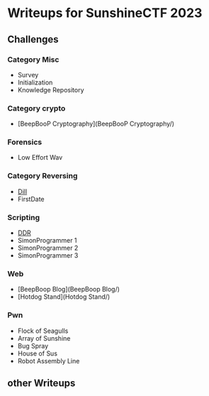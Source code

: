 # Writeups for SunshineCTF 2023

## Challenges

### Category Misc
* Survey
* Initialization
* Knowledge Repository

### Category crypto
* [BeepBooP Cryptography](BeepBooP Cryptography/)

### Forensics
* Low Effort Wav

### Category Reversing
* [Dill](Dill/)
* FirstDate

### Scripting
* [DDR](DDR/)
* SimonProgrammer 1
* SimonProgrammer 2
* SimonProgrammer 3

### Web
* [BeepBoop Blog](BeepBoop Blog/)
* [Hotdog Stand](Hotdog Stand/)

### Pwn
* Flock of Seagulls
* Array of Sunshine
* Bug Spray
* House of Sus
* Robot Assembly Line

## other Writeups
